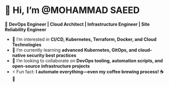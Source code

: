 # 👋 Hi, I’m @MOHAMMAD SAEED

🚀 **DevOps Engineer | Cloud Architect | Infrastructure Engineer | Site Reliability Engineer**  

- 👀 I’m interested in **CI/CD, Kubernetes, Terraform, Docker, and Cloud Technologies**  
- 🌱 I’m currently learning **advanced Kubernetes, GitOps, and cloud-native security best practices**  
- 💞️ I’m looking to collaborate on **DevOps tooling, automation scripts, and open-source infrastructure projects**    
- ⚡ Fun fact: **I automate everything—even my coffee brewing process! ☕🤖**  

<!---
darkcoder43/darkcoder43 is a ✨ special ✨ repository because its `README.md` (this file) appears on your GitHub profile.
You can click the Preview link to take a look at your changes.
--->  
